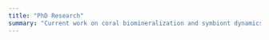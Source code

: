 ```yaml
---
title: "PhD Research"
summary: "Current work on coral biomineralization and symbiont dynamics"
---
```

